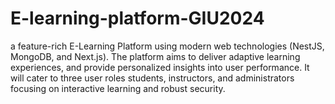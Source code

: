 # E-learning-platform-GIU2024
 a feature-rich E-Learning Platform using modern web technologies  (NestJS, MongoDB, and Next.js). The platform aims to deliver adaptive learning experiences,  and provide  personalized insights into user performance. It will cater to three user roles students, instructors, and  administrators focusing on interactive learning and robust security.

